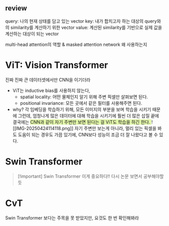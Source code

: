 ## review
query: 나의 현재 상태를 담고 있는 vector
key: 내가 합치고자 하는 대상의 query와의 similarity를 계산하기 위한 vector
value: 계산된 similarity를 기반으로 실제 값을 계산하는 대상이 되는 vector

multi-head attention의 역할 & masked attention network 왜 사용하는지

# ViT: Vision Transformer
진짜 진짜 큰 데이터셋에서만 CNN을 이기더라
- ViT는 inductive bias를 사용하지 않는다, 
	- spatial locality: 어떤 물체인지 알기 위해 주변 픽셀만 살펴보면 된다. 
	- positional invariance: 모든 곳에서 같은 필터를 사용해주면 된다. 
- why? 각 임베딩을 학습하기 위해, 모든 이미지의 부분을 보며 학습을 시키기 때문에
그런데, 엄청나게 많은 데이터에 대해 학습을 시키기에 훨씬 더 많은 삽질 끝에 결국에는 <span style="background:rgba(205, 244, 105, 0.55)">CNN과 같이 자기 주변만 보면 된다는 걸 ViT도 학습을 하긴 한다. </span>
![[IMG-20250424114118.png]]
자기 주변만 보는게 아니라, 멀리 있는 픽셀을 봐도 도움이 되는 경우도 가끔 있기에, CNN보다 성능이 조금 더 잘 나왔다고 볼 수 있다. 

# Swin Transformer

> [!important] Swin Transformer
> 이게 중요하다!!
> 다시 논문 보면서 공부해야할듯

# CvT
Swin Transformer 보다는 주목을 못 받았지만, 
요것도 한 번 확인해봐라
